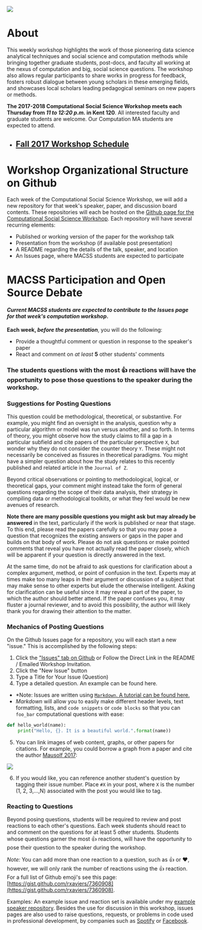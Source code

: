 ![](https://macss.uchicago.edu/sites/macss.uchicago.edu/files/styles/homefeature-large/public/RichardEvans-2.jpg?itok=VI0kmVah)

# About

This weekly workshop highlights the work of those pioneering data science analytical techniques and social science and computation methods while bringing together graduate students, post-docs, and faculty all working at the nexus of computation and big, social science questions. The workshop also allows regular participants to share works in progress for feedback, fosters robust dialogue between young scholars in these emerging fields, and showcases local scholars leading pedagogical seminars on new papers or methods.

**The 2017-2018 Computational Social Science Workshop meets each Thursday from *11 to 12:20 p.m.* in Kent 120**. All interested faculty and graduate students are welcome. Our Computation MA students are expected to attend.

* ## [Fall 2017 Workshop Schedule](https://htmlpreview.github.io/?https://raw.githubusercontent.com/uchicago-computation-workshop/README/master/Fall_2017_Schedule/fall_2017_schedule.html)

# Workshop Organizational Structure on Github

Each week of the Computational Social Science Workshop, we will add a new repository for that week's speaker, paper, and discussion board contents. These repositories will each be hosted on the [Github page for the Computational Social Science Workshop](http://github.com/uchicago-computation-workshop). Each repository will have several recurring elements:

* Published or working version of the paper for the workshop talk
* Presentation from the workshop (if available post presentation)
* A README regarding the details of the talk, speaker, and location
* An Issues page, where MACSS students are expected to participate

# MACSS Participation and Open Source Debate

#### *Current MACSS students are expected to contribute to the **Issues** page for that week's computation workshop*.

**Each week, *before the presentation***, you will do the following:

* Provide a thoughtful comment or question in response to the speaker's paper
* React and comment on *at least* **5** other students' comments

### The students questions with the most :thumbsup: reactions will have the opportunity to pose those questions to the speaker during the workshop.

### Suggestions for Posting Questions

This question could be methodological, theoretical, or substantive. For example, you might find an oversight in the analysis, question why a particular algorithm or model was run versus another, and so forth. In terms of theory, you might observe how the study claims to fill a gap in a particular subfield and cite papers of the particular perspective `X`, but wonder why they do not consider the counter theory `Y`. These might not necessarily be conceived as fissures in theoretical paradigms. You might have a simpler question about how the study relates to this recently published and related article in the `Journal of Z`.

Beyond critical observations or pointing to methodological, logical, or theoretical gaps, your comment might instead take the form of general questions regarding the scope of their data analysis, their strategy in compiling data or methodological toolkits, or what they feel would be new avenues of research.

**Note there are many possible questions you might ask but may already be answered** in the text, particularly if the work is published or near that stage. To this end, please read the papers carefully so that you may pose a question that recognizes the existing answers or gaps in the paper and builds on that body of work. Please do not ask questions or make pointed comments that reveal you have not actually read the paper closely, which will be apparent if your question is directly answered in the text.

At the same time, do not be afraid to ask questions for clarification about a complex argument, method, or point of confusion in the text. Experts may at times make too many leaps in their argument or discussion of a subject that may make sense to other experts but elude the otherwise intelligent. Asking for clarification can be useful since it may reveal a part of the paper, to which the author should better attend. If the paper confuses you, it may fluster a journal reviewer, and to avoid this possibility, the author will likely thank you for drawing their attention to the matter.

### Mechanics of Posting Questions

On the Github Issues page for a repository, you will each start a new "issue." This is accomplished by the following steps:
1. Click the ["Issues" tab on Github](https://help.github.com/articles/creating-an-issue/) or Follow the Direct Link in the README / Emailed Workshop Invitation.
2. Click the "New Issue" button
3. Type a Title for Your Issue (Question)
4. Type a detailed question. An example can be found here.
- *Note: Issues are written using [`Markdown`. A tutorial can be found here.](https://github.com/adam-p/markdown-here/wiki/Markdown-Cheatsheet)
- *Markdown* will allow you to easily make different header levels, text formatting, lists, and `code snippets` or `code blocks` so that you can `foo_bar` computational questions with ease:

```python
def hello_world(name):
    print("Hello, {}. It is a beautiful world.".format(name))
```

5. You can link images of web content, graphs, or other papers for citations. For example, you could borrow a graph from a paper and cite the author [Mausolf 2017](https://authors.elsevier.com/a/1Vgqk,17RoDdFv):

![](http://ars.els-cdn.com/content/image/1-s2.0-S0049089X16306937-gr6.jpg)

6. If you would like, you can reference another student's question by tagging their issue number. Place `#X` in your post, where `X` is the number (1, 2, 3,...,N) associated with the post you would like to tag.

### Reacting to Questions

Beyond posing questions, students will be required to review and post reactions to each other's questions. Each week students should react to and comment on the questions for at least 5 other students. Students whose questions garner the most :thumbsup: reactions, will have the opportunity to pose their question to the speaker during the workshop.

*Note:* You can add more than one reaction to a question, such as :thumbsup: or :heart:, however, we will only rank the number of reactions using the :thumbsup: reaction. For a full list of Github emoji's see this page: [https://gist.github.com/rxaviers/7360908](https://gist.github.com/rxaviers/7360908).

Examples: An example issue and reaction set is available under my [example speaker repository](https://github.com/uchicago-computation-workshop/joshua_mausolf/issues). Besides the use for discussion in this workshop, issues pages are also used to raise questions, requests, or problems in code used in professional development, by companies such as [Spotify](https://github.com/spotify/luigi/issues/1622) or [Facebook](https://github.com/facebook/flow/issues/396).
